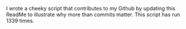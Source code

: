 I wrote a cheeky script that contributes to my Github by updating this ReadMe to illustrate why more than commits matter. This script has run 1339 times.